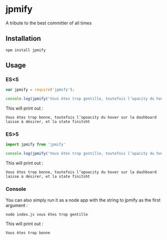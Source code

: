 # jpmify
A tribute to the best committer of all times

## Installation

```
npm install jpmify
```

## Usage

### ES<5

```javascript
var jpmify = require('jpmify');

console.log(jpmify('Vous êtes trop gentille, toutefois l’opacity du hover sur le dashboard laisse à désirer, et le state finished'));
```

This will print out :

```
Vous êtes trop bonne, toutefois l’opoacity du hover sur la dashboard laisse à désirer, et la state finitsht
```

### ES>5

```javascript
import jpmify from 'jpmify'

console.log(jpmify('Vous êtes trop gentille, toutefois l’opacity du hover sur le dashboard laisse à désirer, et le state finished'));
```

This will print out :

```
Vous êtes trop bonne, toutefois l’opoacity du hover sur la dashboard laisse à désirer, et la state finitsht
```

### Console

You can also simply run it as a node app with the string to jpmify as the first argument :

```
node index.js vous êtes trop gentille
```

This will print out :

```
Vous êtes trop bonne
```
